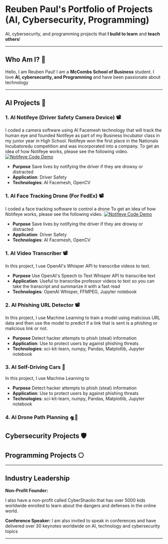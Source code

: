 # Reuben Paul's Portfolio of Projects (AI, Cybersecurity, Programming)

AI, cybersecurity, and programming projects that **I build to learn** and **teach others**!

---
## Who Am I? 🤘

Hello, I am Reuben Paul! I am a **McCombs School of Business** student.
I love **AI, cybersecurity, and Programming** and have been passionate about technology 

---
## AI Projects 🤖

### 1. **AI Notifeye (Driver Safety Camera Device)** 📽️
  I coded a camera software using AI Facemesh technology that will track the human eye and founded Notifeye
  as part of my Business Incubator class in my junior year in High School. Notifeye won the first place in 
  the Nationals Incubatoredu competition and was incorporated into a company. 
  To get an idea of how Notifeye works, please see the following video.
  [![**Notifeye Code Demo**](https://img.youtube.com/vi/2hg6Wzpo1hM/0.jpg)](https://www.youtube.com/watch?v=2hg6Wzpo1hM)
  
  - **Purpose** Save lives by notifying the driver if they are drowsy or distracted
  - **Application**: Driver Safety
  - **Technologies**: AI Facemesh, OpenCV

### 1. **AI Face Tracking Drone (For FedEx)** 📽️
  I coded a face tracking software to control a drone 
  To get an idea of how Notifeye works, please see the following video.
  [![**Notifeye Code Demo**](https://img.youtube.com/vi/gDkTH1WnpPI/3.jpg)](https://www.youtube.com/watch?v=gDkTH1WnpPI)
  
  - **Purpose** Save lives by notifying the driver if they are drowsy or distracted
  - **Application**: Driver Safety
  - **Technologies**: AI Facemesh, OpenCV

### 1. **AI Video Transcriber** 📽️
  In this project, I use OpenAI's Whisper API to transcribe videos to text.
  - **Purpose** Use OpenAI's Speech to Text Whisper API to transcribe text
  - **Application**: Useful to transcribe professor videos to text so you can take the transcript and summarize it with a fast read
  - **Technologies**: OpenAI Whisper, FFMPEG, Jupyter notebook

### 2. **AI Phishing URL Detector** 📽️
  In this project, I use Machine Learning to train a model using malicious URL data and then use the model to predict if a link that is sent is a phishing or malicious link or not. 
  - **Purpose** Detect hacker attempts to phish (steal) information
  - **Application**: Use to protect users by against phishing threats
  - **Technologies**: sci-kit-learn, numpy, Pandas, Matplotlib, Jupyter notebook

### 3. **AI Self-Driving Cars** 🚗 
  In this project, I use Machine Learning to 
  - **Purpose** Detect hacker attempts to phish (steal) information
  - **Application**: Use to protect users by against phishing threats
  - **Technologies**: sci-kit-learn, numpy, Pandas, Matplotlib, Jupyter notebook


### 4. **AI Drone Path Planning** 🛸🧭


## Cybersecurity Projects 🛡️


## Programming Projects ⎔


---

## Industry Leadership
**Non-Profit Founder:** 

I also have a non-profit called CyberShaolin that has over 5000 kids worldwide enrolled to learn about the dangers and defenses in the online world. 

**Conference Speaker:**
I am also invited to speak in conferences and have delivered over 30 keynotes worldwide on AI, technology and cybersecurity topics

---

